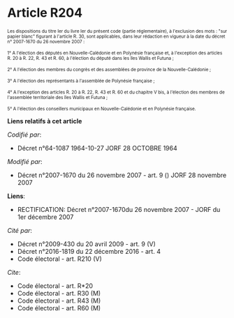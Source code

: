 # Article R204

<font size="1">Les dispositions du titre Ier du livre Ier du présent code (partie réglementaire), à l'exclusion des mots :
"sur papier blanc" figurant à l'article R. 30, sont applicables, dans leur rédaction en vigueur à la date du décret n°
2007-1670 du 26 novembre 2007 :</font>

<font size="1">1° A l'élection des députés en Nouvelle-Calédonie et en Polynésie française et, à l'exception des articles R.
20 à R. 22, R. 43 et R. 60, à l'élection du député dans les îles Wallis et Futuna ;</font>

<font size="1">2° A l'élection des membres du congrès et des assemblées de province de la Nouvelle-Calédonie ;</font>

<font size="1">3° A l'élection des représentants à l'assemblée de Polynésie française ;</font>

<font size="1">4° A l'exception des articles R. 20 à R. 22, R. 43 et R. 60 et du chapitre V bis, à l'élection des membres de
l'assemblée territoriale des îles Wallis et Futuna ;</font>

<font size="1">5° A l'élection des conseillers municipaux en Nouvelle-Calédonie et en Polynésie française.</font>

**Liens relatifs à cet article**

_Codifié par_:

  - Décret n°64-1087 1964-10-27 JORF 28 OCTOBRE 1964

_Modifié par_:

  - Décret n°2007-1670 du 26 novembre 2007 - art. 9 () JORF 28 novembre 2007

**Liens**:

  - RECTIFICATION: Décret n°2007-1670du 26 novembre 2007 - JORF du 1er décembre 2007

_Cité par_:

  - Décret n°2009-430 du 20 avril 2009 - art. 9 (V)
  - Décret n°2016-1819 du 22 décembre 2016 - art. 4
  - Code électoral - art. R210 (V)

_Cite_:

  - Code électoral - art. R*20
  - Code électoral - art. R30 (M)
  - Code électoral - art. R43 (M)
  - Code électoral - art. R60 (M)
